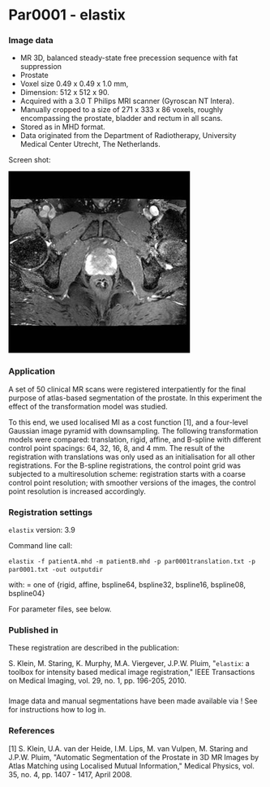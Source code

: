 # Par0001 - elastix

###  Image data

* MR 3D, balanced steady-state free precession sequence with fat suppression
* Prostate
* Voxel size 0.49 x 0.49 x 1.0 mm,
* Dimension: 512 x 512 x 90.
* Acquired with a 3.0 T Philips MRI scanner (Gyroscan NT Intera).
* Manually cropped to a size of 271 x 333 x 86 voxels, roughly encompassing the prostate, bladder and rectum in all scans.
* Stored as in MHD format.
* Data originated from the Department of Radiotherapy, University Medical Center Utrecht, The Netherlands.

Screen shot:

![alt text](Par0001screenshot1.jpg)

###  Application

A set of 50 clinical MR scans were registered interpatiently for the final purpose of atlas-based segmentation of the prostate. In this experiment the effect of the transformation model was studied.

To this end, we used localised MI as a cost function [1], and a four-level Gaussian image pyramid with downsampling. The following transformation models were compared: translation, rigid, affine, and B-spline with different control point spacings: 64, 32, 16, 8, and 4 mm. The result of the registration with translations was only used as an initialisation for all other registrations. For the B-spline registrations, the control point grid was subjected to a multiresolution scheme: registration starts with a coarse control point resolution; with smoother versions of the images, the control point resolution is increased accordingly.

###  Registration settings

`elastix` version: 3.9

Command line call:


    elastix -f patientA.mhd -m patientB.mhd -p par0001translation.txt -p par0001.txt -out outputdir


with:  = one of {rigid, affine, bspline64, bspline32, bspline16, bspline08, bspline04}

For parameter files, see below.

###  Published in

These registration are described in the publication:

S. Klein, M. Staring, K. Murphy, M.A. Viergever, J.P.W. Pluim, "`elastix`: a toolbox for intensity based medical image registration," IEEE Transactions on Medical Imaging, vol. 29, no. 1, pp. 196-205, 2010.

###

Image data and manual segmentations have been made available via  ! See  for instructions how to log in.

###  References

[1] S. Klein, U.A. van der Heide, I.M. Lips, M. van Vulpen, M. Staring and J.P.W. Pluim, "Automatic Segmentation of the Prostate in 3D MR Images by Atlas Matching using Localised Mutual Information," Medical Physics, vol. 35, no. 4, pp. 1407 - 1417, April 2008.
